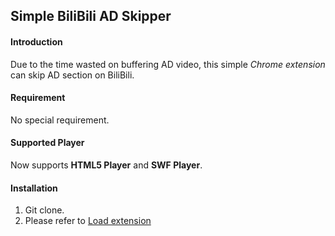 Simple BiliBili AD Skipper
---

#### Introduction
 Due to the time wasted on buffering AD video, this simple *Chrome extension* can skip AD section on BiliBili.
 
#### Requirement
No special requirement.
 
#### Supported Player
 Now supports **HTML5 Player** and **SWF Player**.
 
#### Installation
1. Git clone.
2. Please refer to [Load extension](https://developer.chrome.com/extensions/getstarted#unpacked)

